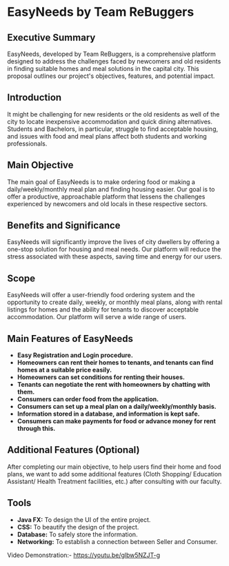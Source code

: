 # EasyNeeds by Team ReBuggers

## Executive Summary

EasyNeeds, developed by Team ReBuggers, is a comprehensive platform designed to address the challenges faced by newcomers and old residents in finding suitable homes and meal solutions in the capital city. This proposal outlines our project's objectives, features, and potential impact.

## Introduction

It might be challenging for new residents or the old residents as well of the city to locate inexpensive accommodation and quick dining alternatives. Students and Bachelors, in particular, struggle to find acceptable housing, and issues with food and meal plans affect both students and working professionals.

## Main Objective

The main goal of EasyNeeds is to make ordering food or making a daily/weekly/monthly meal plan and finding housing easier. Our goal is to offer a productive, approachable platform that lessens the challenges experienced by newcomers and old locals in these respective sectors.

## Benefits and Significance

EasyNeeds will significantly improve the lives of city dwellers by offering a one-stop solution for housing and meal needs. Our platform will reduce the stress associated with these aspects, saving time and energy for our users.

## Scope

EasyNeeds will offer a user-friendly food ordering system and the opportunity to create daily, weekly, or monthly meal plans, along with rental listings for homes and the ability for tenants to discover acceptable accommodation. Our platform will serve a wide range of users.

## Main Features of EasyNeeds

- **Easy Registration and Login procedure.**
- **Homeowners can rent their homes to tenants, and tenants can find homes at a suitable price easily.**
- **Homeowners can set conditions for renting their houses.**
- **Tenants can negotiate the rent with homeowners by chatting with them.**
- **Consumers can order food from the application.**
- **Consumers can set up a meal plan on a daily/weekly/monthly basis.**
- **Information stored in a database, and information is kept safe.**
- **Consumers can make payments for food or advance money for rent through this.**

## Additional Features (Optional)

After completing our main objective, to help users find their home and food plans, we want to add some additional features (Cloth Shopping/ Education Assistant/ Health Treatment facilities, etc.) after consulting with our faculty.

## Tools

- **Java FX:** To design the UI of the entire project.
- **CSS:** To beautify the design of the project.
- **Database:** To safely store the information.
- **Networking:** To establish a connection between Seller and Consumer.

Video Demonstration:- https://youtu.be/glbw5NZJT-g
